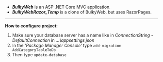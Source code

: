 - <b>*BulkyWeb*</b> is an ASP .NET Core MVC application.
- <b>*BulkyWebRazor_Temp*</b> is a clone of BulkyWeb, but uses RazorPages.
---
<b>How to configure project:</b>
1. Make sure your database server has a name like in *ConnectionString - DefaultConnection* in *...\appsettings.json*
2. In the *'Package Manager Console'* type <code>add-migration AddCategoryTableToDb</code>
3. Then type <code>update-database</code>
